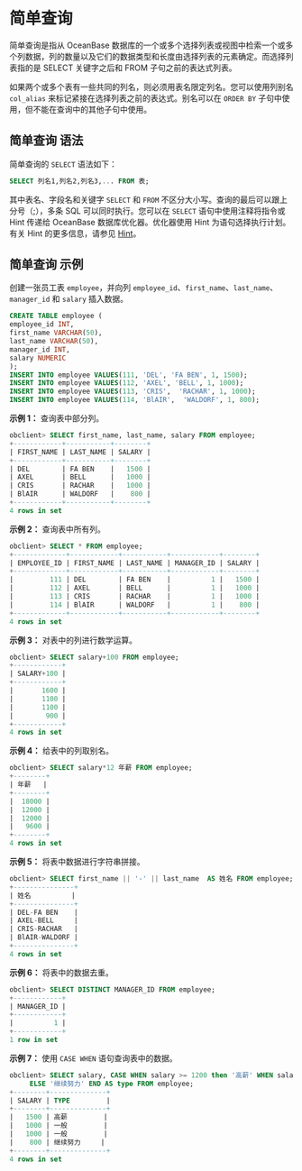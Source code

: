 简单查询 
=========================

简单查询是指从 OceanBase 数据库的一个或多个选择列表或视图中检索一个或多个列数据，列的数量以及它们的数据类型和长度由选择列表的元素确定。而选择列表指的是 SELECT 关键字之后和 FROM 子句之前的表达式列表。

如果两个或多个表有一些共同的列名，则必须用表名限定列名。您可以使用列别名 `col_alias` 来标记紧接在选择列表之前的表达式。别名可以在 `ORDER BY` 子句中使用，但不能在查询中的其他子句中使用。

**简单查询** 语法 
----------------------------

简单查询的 `SELECT` 语法如下：

```sql
SELECT 列名1,列名2,列名3,... FROM 表;
```



其中表名、字段名和关键字 `SELECT` 和 `FROM` 不区分大小写。查询的最后可以跟上分号（;），多条 SQL 可以同时执行。您可以在 `SELECT` 语句中使用注释将指令或 Hint 传递给 OceanBase 数据库优化器。优化器使用 Hint 为语句选择执行计划。有关 Hint 的更多信息，请参见 [Hint](../3.basic-elements-1/6.annotation-1/4.Hint/1.hint-overview.md)。

**简单查询** 示例 
-----------------------

创建一张员工表 `employee`，并向列 `employee_id`、`first_name`、`last_name`、`manager_id` 和 `salary` 插入数据。

```sql
CREATE TABLE employee (
employee_id INT,
first_name VARCHAR(50),
last_name VARCHAR(50),
manager_id INT,
salary NUMERIC
);
INSERT INTO employee VALUES(111, 'DEL', 'FA BEN', 1, 1500);
INSERT INTO employee VALUES(112, 'AXEL', 'BELL', 1, 1000);
INSERT INTO employee VALUES(113, 'CRIS',  'RACHAR', 1, 1000);
INSERT INTO employee VALUES(114, 'BlAIR',  'WALDORF', 1, 800);
```



**示例 1：** 查询表中部分列。

```sql
obclient> SELECT first_name, last_name, salary FROM employee;
+------------+-----------+--------+
| FIRST_NAME | LAST_NAME | SALARY |
+------------+-----------+--------+
| DEL        | FA BEN    |   1500 |
| AXEL       | BELL      |   1000 |
| CRIS       | RACHAR    |   1000 |
| BlAIR      | WALDORF   |    800 |
+------------+-----------+--------+
4 rows in set
```



**示例 2：** 查询表中所有列。

```sql
obclient> SELECT * FROM employee;
+-------------+------------+-----------+------------+--------+
| EMPLOYEE_ID | FIRST_NAME | LAST_NAME | MANAGER_ID | SALARY |
+-------------+------------+-----------+------------+--------+
|         111 | DEL        | FA BEN    |          1 |   1500 |
|         112 | AXEL       | BELL      |          1 |   1000 |
|         113 | CRIS       | RACHAR    |          1 |   1000 |
|         114 | BlAIR      | WALDORF   |          1 |    800 |
+-------------+------------+-----------+------------+--------+
4 rows in set
```



**示例 3：** 对表中的列进行数学运算。

```sql
obclient> SELECT salary+100 FROM employee;
+------------+
| SALARY+100 |
+------------+
|       1600 |
|       1100 |
|       1100 |
|        900 |
+------------+
4 rows in set
```



**示例 4：** 给表中的列取别名。

```sql
obclient> SELECT salary*12 年薪 FROM employee;
+--------+
| 年薪   |
+--------+
|  18000 |
|  12000 |
|  12000 |
|   9600 |
+--------+
4 rows in set
```



**示例 5：** 将表中数据进行字符串拼接。

```sql
obclient> SELECT first_name || '-' || last_name  AS 姓名 FROM employee;
+---------------+
| 姓名          |
+---------------+
| DEL-FA BEN    |
| AXEL-BELL     |
| CRIS-RACHAR   |
| BlAIR-WALDORF |
+---------------+
4 rows in set
```



**示例 6：** 将表中的数据去重。

```sql
obclient> SELECT DISTINCT MANAGER_ID FROM employee;
+------------+
| MANAGER_ID |
+------------+
|          1 |
+------------+
1 row in set
```

 **示例 7：** 使用 `CASE WHEN` 语句查询表中的数据。

```sql
obclient> SELECT salary, CASE WHEN salary >= 1200 then '高薪' WHEN salary >= 1000 THEN '一般'
     ELSE '继续努力' END AS type FROM employee;
+--------+--------------+
| SALARY | TYPE         |
+--------+--------------+
|   1500 | 高薪         |
|   1000 | 一般         |
|   1000 | 一般         |
|    800 | 继续努力     |
+--------+--------------+
4 rows in set
```


